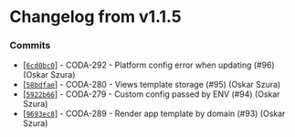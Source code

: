 # Changelog from v1.1.5
### Commits
* [[`6cd0bc0`](http://github.com/coda-it/gowebapp/commit/6cd0bc004c231b4e016741caea78281ab669db4a)] - CODA-292 - Platform config error when updating (#96) (Oskar Szura)
* [[`58bdfae`](http://github.com/coda-it/gowebapp/commit/58bdfae73b668de7a74e34a7d41f534238d667e6)] - CODA-280 - Views template storage (#95) (Oskar Szura)
* [[`5922b66`](http://github.com/coda-it/gowebapp/commit/5922b662f102c59188bc274fe43c7b1850a974e8)] - CODA-279 - Custom config passed by ENV (#94) (Oskar Szura)
* [[`9693ec8`](http://github.com/coda-it/gowebapp/commit/9693ec823a635c2ea61847bb1d3300520c3b3ac8)] - CODA-289 - Render app template by domain (#93) (Oskar Szura)